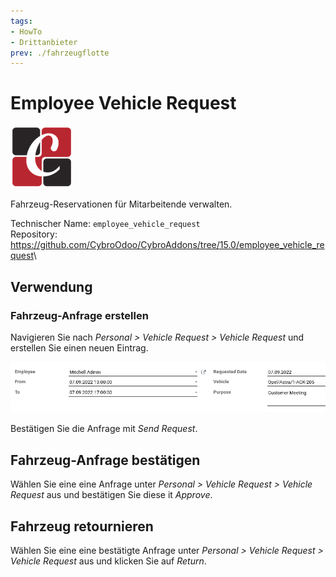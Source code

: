 ```yaml
---
tags:
- HowTo
- Drittanbieter
prev: ./fahrzeugflotte
---
```

# Employee Vehicle Request

![](assets/icon_odoo_cybrosys.png)

Fahrzeug-Reservationen für Mitarbeitende verwalten.

Technischer Name: `employee_vehicle_request`\
Repository: <https://github.com/CybroOdoo/CybroAddons/tree/15.0/employee_vehicle_request>\

## Verwendung

### Fahrzeug-Anfrage erstellen

Navigieren Sie nach *Personal > Vehicle Request > Vehicle Request* und erstellen Sie einen neuen Eintrag.

![](assets/Employee%20Vehicle%20Request.png)

Bestätigen Sie die Anfrage mit *Send Request*.

## Fahrzeug-Anfrage bestätigen

Wählen Sie eine eine Anfrage unter *Personal > Vehicle Request > Vehicle Request* aus und bestätigen Sie diese it *Approve*.

## Fahrzeug retournieren

Wählen Sie eine eine bestätigte Anfrage unter *Personal > Vehicle Request > Vehicle Request* aus und klicken Sie auf *Return*.
